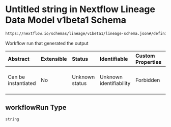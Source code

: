 # Untitled string in Nextflow Lineage Data Model v1beta1 Schema

```txt
https://nextflow.io/schemas/lineage/v1beta1/lineage-schema.json#/definitions/WorkflowOutput/properties/workflowRun
```

Workflow run that generated the output

| Abstract            | Extensible | Status         | Identifiable            | Custom Properties | Additional Properties | Access Restrictions | Defined In                                                                                                   |
| :------------------ | :--------- | :------------- | :---------------------- | :---------------- | :-------------------- | :------------------ | :----------------------------------------------------------------------------------------------------------- |
| Can be instantiated | No         | Unknown status | Unknown identifiability | Forbidden         | Allowed               | none                | [nextflow-lineage-v1beta1-schema.json\*](../out/nextflow-lineage-v1beta1-schema.json "open original schema") |

## workflowRun Type

`string`
